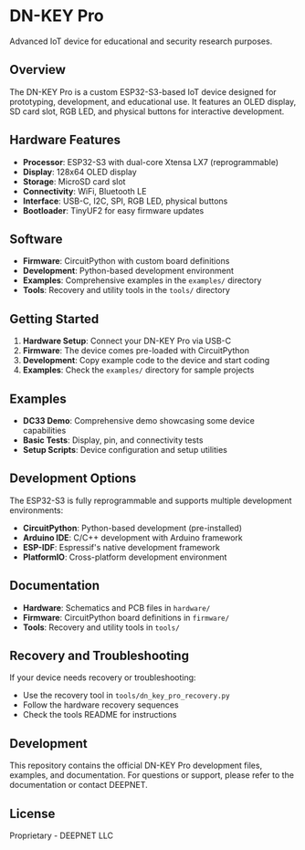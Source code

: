# DN-KEY Pro

Advanced IoT device for educational and security research purposes.

## Overview

The DN-KEY Pro is a custom ESP32-S3-based IoT device designed for prototyping, development, and educational use. It features an OLED display, SD card slot, RGB LED, and physical buttons for interactive development.

## Hardware Features

- **Processor**: ESP32-S3 with dual-core Xtensa LX7 (reprogrammable)
- **Display**: 128x64 OLED display
- **Storage**: MicroSD card slot
- **Connectivity**: WiFi, Bluetooth LE
- **Interface**: USB-C, I2C, SPI, RGB LED, physical buttons
- **Bootloader**: TinyUF2 for easy firmware updates

## Software

- **Firmware**: CircuitPython with custom board definitions
- **Development**: Python-based development environment
- **Examples**: Comprehensive examples in the `examples/` directory
- **Tools**: Recovery and utility tools in the `tools/` directory

## Getting Started

1. **Hardware Setup**: Connect your DN-KEY Pro via USB-C
2. **Firmware**: The device comes pre-loaded with CircuitPython
3. **Development**: Copy example code to the device and start coding
4. **Examples**: Check the `examples/` directory for sample projects

## Examples

- **DC33 Demo**: Comprehensive demo showcasing some device capabilities
- **Basic Tests**: Display, pin, and connectivity tests
- **Setup Scripts**: Device configuration and setup utilities

## Development Options

The ESP32-S3 is fully reprogrammable and supports multiple development environments:

- **CircuitPython**: Python-based development (pre-installed)
- **Arduino IDE**: C/C++ development with Arduino framework
- **ESP-IDF**: Espressif's native development framework
- **PlatformIO**: Cross-platform development environment

## Documentation

- **Hardware**: Schematics and PCB files in `hardware/`
- **Firmware**: CircuitPython board definitions in `firmware/`
- **Tools**: Recovery and utility tools in `tools/`

## Recovery and Troubleshooting

If your device needs recovery or troubleshooting:
- Use the recovery tool in `tools/dn_key_pro_recovery.py`
- Follow the hardware recovery sequences
- Check the tools README for instructions

## Development

This repository contains the official DN-KEY Pro development files, examples, and documentation. For questions or support, please refer to the documentation or contact DEEPNET.

## License

Proprietary - DEEPNET LLC
